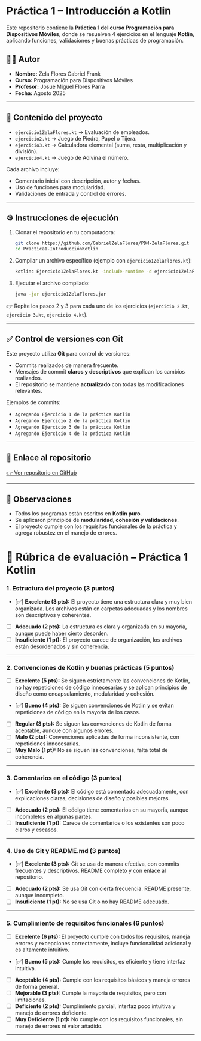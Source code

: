 # Práctica 1 – Introducción a Kotlin

Este repositorio contiene la **Práctica 1 del curso Programación para Dispositivos Móviles**, donde se resuelven 4 ejercicios en el lenguaje **Kotlin**, aplicando funciones, validaciones y buenas prácticas de programación.

## 👨‍💻 Autor

* **Nombre:** Zela Flores Gabriel Frank
* **Curso:** Programación para Dispositivos Móviles
* **Profesor:** Josue Miguel Flores Parra
* **Fecha:** Agosto 2025

---

## 📂 Contenido del proyecto

* `ejercicio1ZelaFlores.kt` → Evaluación de empleados.
* `ejercicio2.kt` → Juego de Piedra, Papel o Tijera.
* `ejercicio3.kt` → Calculadora elemental (suma, resta, multiplicación y división).
* `ejercicio4.kt` → Juego de Adivina el número.

Cada archivo incluye:

* Comentario inicial con descripción, autor y fechas.
* Uso de funciones para modularidad.
* Validaciones de entrada y control de errores.

---

## ⚙️ Instrucciones de ejecución

1. Clonar el repositorio en tu computadora:

   ```bash
   git clone https://github.com/GabrielZelaFlores/PDM-ZelaFlores.git
   cd Practica1-IntroducciónKotlin
   ```

2. Compilar un archivo específico (ejemplo con `ejercicio1ZelaFlores.kt`):

   ```bash
   kotlinc Ejercicio1ZelaFlores.kt -include-runtime -d ejercicio1ZelaFlores.jar
   ```
 
3. Ejecutar el archivo compilado:

   ```bash
   java -jar ejercicio1ZelaFlores.jar
   ```

👉 Repite los pasos 2 y 3 para cada uno de los ejercicios (`ejercicio 2.kt`, `ejercicio 3.kt`, `ejercicio 4.kt`).

---

## ✅ Control de versiones con Git

Este proyecto utiliza **Git** para control de versiones:

* Commits realizados de manera frecuente.
* Mensajes de commit **claros y descriptivos** que explican los cambios realizados.
* El repositorio se mantiene **actualizado** con todas las modificaciones relevantes.

Ejemplos de commits:

* `Agregando Ejercicio 1 de la práctica Kotlin`
* `Agregando Ejercicio 2 de la práctica Kotlin`
* `Agregando Ejercicio 3 de la práctica Kotlin`
* `Agregando Ejercicio 4 de la práctica Kotlin`
---

## 🔗 Enlace al repositorio

[👉 Ver repositorio en GitHub](https://github.com/GabrielZelaFlores/PDM-ZelaFlores.git)

---

## 🎯 Observaciones

* Todos los programas están escritos en **Kotlin puro**.
* Se aplicaron principios de **modularidad, cohesión y validaciones**.
* El proyecto cumple con los requisitos funcionales de la práctica y agrega robustez en el manejo de errores.


# 📑 Rúbrica de evaluación – Práctica 1 Kotlin

### 1. Estructura del proyecto (3 puntos)

* [✅] **Excelente (3 pts):** El proyecto tiene una estructura clara y muy bien organizada. Los archivos están en carpetas adecuadas y los nombres son descriptivos y coherentes.
* [ ] **Adecuado (2 pts):** La estructura es clara y organizada en su mayoría, aunque puede haber cierto desorden.
* [ ] **Insuficiente (1 pt):** El proyecto carece de organización, los archivos están desordenados y sin coherencia.

---

### 2. Convenciones de Kotlin y buenas prácticas (5 puntos)

* [ ] **Excelente (5 pts):** Se siguen estrictamente las convenciones de Kotlin, no hay repeticiones de código innecesarias y se aplican principios de diseño como encapsulamiento, modularidad y cohesión.
* [✅] **Bueno (4 pts):** Se siguen convenciones de Kotlin y se evitan repeticiones de código en la mayoría de los casos.
* [ ] **Regular (3 pts):** Se siguen las convenciones de Kotlin de forma aceptable, aunque con algunos errores.
* [ ] **Malo (2 pts):** Convenciones aplicadas de forma inconsistente, con repeticiones innecesarias.
* [ ] **Muy Malo (1 pt):** No se siguen las convenciones, falta total de coherencia.

---

### 3. Comentarios en el código (3 puntos)

* [✅] **Excelente (3 pts):** El código está comentado adecuadamente, con explicaciones claras, decisiones de diseño y posibles mejoras.
* [ ] **Adecuado (2 pts):** El código tiene comentarios en su mayoría, aunque incompletos en algunas partes.
* [ ] **Insuficiente (1 pt):** Carece de comentarios o los existentes son poco claros y escasos.

---

### 4. Uso de Git y README.md (3 puntos)

* [✅] **Excelente (3 pts):** Git se usa de manera efectiva, con commits frecuentes y descriptivos. README completo y con enlace al repositorio.
* [ ] **Adecuado (2 pts):** Se usa Git con cierta frecuencia. README presente, aunque incompleto.
* [ ] **Insuficiente (1 pt):** No se usa Git o no hay README adecuado.

---

### 5. Cumplimiento de requisitos funcionales (6 puntos)

* [ ] **Excelente (6 pts):** El proyecto cumple con todos los requisitos, maneja errores y excepciones correctamente, incluye funcionalidad adicional y es altamente intuitivo.
* [✅] **Bueno (5 pts):** Cumple los requisitos, es eficiente y tiene interfaz intuitiva.
* [ ] **Aceptable (4 pts):** Cumple con los requisitos básicos y maneja errores de forma general.
* [ ] **Mejorable (3 pts):** Cumple la mayoría de requisitos, pero con limitaciones.
* [ ] **Deficiente (2 pts):** Cumplimiento parcial, interfaz poco intuitiva y manejo de errores deficiente.
* [ ] **Muy Deficiente (1 pt):** No cumple con los requisitos funcionales, sin manejo de errores ni valor añadido.

---

